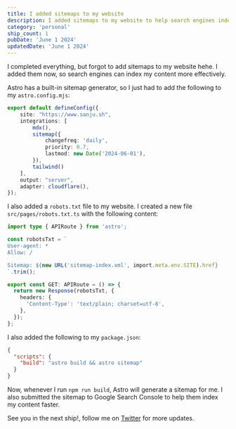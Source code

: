 ```yaml
---
title: I added sitemaps to my website
description: I added sitemaps to my website to help search engines index my content more effectively.
category: 'personal'
ship_count: 1
pubDate: 'June 1 2024'
updatedDate: 'June 1 2024'
---
```


I completed everything, but forgot to add sitemaps to my website hehe. I added them now, so search engines can index my content more effectively.

Astro has a built-in sitemap generator, so I just had to add the following to my `astro.config.mjs`:

```ts
export default defineConfig({
	site: "https://www.sanju.sh",
	integrations: [
        mdx(), 
        sitemap({
            changefreq: 'daily',
            priority: 0.7,
            lastmod: new Date('2024-06-01'),
        }), 
        tailwind()
    ],
	output: "server",
	adapter: cloudflare(),
});
```

I also added a `robots.txt` file to my website. I created a new file `src/pages/robots.txt.ts` with the following content:

```ts
import type { APIRoute } from 'astro';

const robotsTxt = `
User-agent: *
Allow: /

Sitemap: ${new URL('sitemap-index.xml', import.meta.env.SITE).href}
`.trim();

export const GET: APIRoute = () => {
  return new Response(robotsTxt, {
    headers: {
      'Content-Type': 'text/plain; charset=utf-8',
    },
  });
};
```

I also added the following to my `package.json`:

```json
{
  "scripts": {
    "build": "astro build && astro sitemap"
  }
}
```

Now, whenever I run `npm run build`, Astro will generate a sitemap for me. I also submitted the sitemap to Google Search Console to help them index my content faster.

See you in the next ship!, follow me on [Twitter](https://x.com/spikeysanju) for more updates.

```

